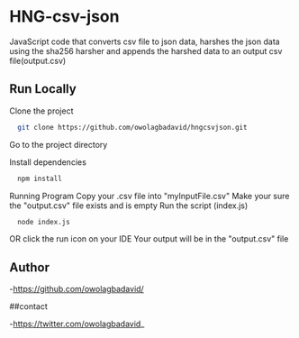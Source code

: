 # HNG-csv-json

JavaScript code that converts csv file to json data, harshes the json data using the sha256 harsher and appends the harshed data to an output csv file(output.csv)

## Run Locally

Clone the project

```bash
  git clone https://github.com/owolagbadavid/hngcsvjson.git
```

Go to the project directory


Install dependencies


```cmd
  npm install 
```

Running Program
Copy your .csv file into "myInputFile.csv"
Make your sure the "output.csv" file exists and is empty
Run the script (index.js)
```cmd
  node index.js
```
OR
click the run icon on your IDE
Your output will be in the "output.csv" file


## Author

-https://github.com/owolagbadavid/


##contact

-https://twitter.com/owolagbadavid_
